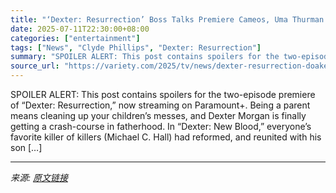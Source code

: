 ```yaml
---
title: "‘Dexter: Resurrection’ Boss Talks Premiere Cameos, Uma Thurman’s ‘Scream’-Inspired Entrance and Why Dexter May Have ‘Met His Match’"
date: 2025-07-11T22:30:00+08:00
categories: ["entertainment"]
tags: ["News", "Clyde Phillips", "Dexter: Resurrection"]
summary: "SPOILER ALERT: This post contains spoilers for the two-episode premiere of “Dexter: Resurrection,” now streaming on Paramount+. Being a parent means cleaning up your children’s messes, and Dexter Morg"
source_url: "https://variety.com/2025/tv/news/dexter-resurrection-doakes-surprise-motherfucker-cameo-1236452655/"
---
```


SPOILER ALERT: This post contains spoilers for the two-episode premiere of “Dexter: Resurrection,” now streaming on Paramount+. Being a parent means cleaning up your children’s messes, and Dexter Morgan is finally getting a crash-course in fatherhood. In “Dexter: New Blood,” everyone’s favorite killer of killers (Michael C. Hall) had reformed, and reunited with his son [&#8230;]

---

*来源: [原文链接](https://variety.com/2025/tv/news/dexter-resurrection-doakes-surprise-motherfucker-cameo-1236452655/)*
